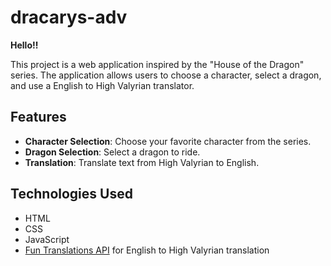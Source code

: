 # dracarys-adv

**Hello!!**

This project is a web application inspired by the "House of the Dragon" series. The application allows users to choose a character, select a dragon, and use a English to High Valyrian translator.

## Features

- **Character Selection**: Choose your favorite character from the series.
- **Dragon Selection**: Select a dragon to ride.
- **Translation**: Translate text from High Valyrian to English.

## Technologies Used

- HTML
- CSS
- JavaScript
- [Fun Translations API](https://funtranslations.com/api/valyrian) for English to High Valyrian translation
